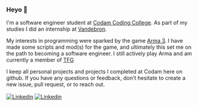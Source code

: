 ### Heyo 👋

I'm a software engineer student at [Codam Coding College](https://www.codam.nl/en/).
As part of my studies I did an internship at [Vandebron](https://vandebron.nl/).

My interests in programming were sparked by the game [Arma 3](https://arma3.com/). I have made some scripts and mod(s) for the game, and ultimately this set me on the path to becoming a software engineer. I still actively play Arma and am currently a member of [TFG](https://units.arma3.com/unit/tfgru)

I keep all personal projects and projects I completed at Codam here on github. If you have any questions or feedback, don't hesitate to create a new issue, pull request, or to reach out.

<a href="https://www.linkedin.com/in/pepijnholster/"><img src="https://img.shields.io/badge/linkedin-%230077B5.svg?&style=for-the-badge&logo=linkedin&logoColor=white" alt="Linkedin" align=center></a> <a href="mailto:pgaholster@gmail.com"><img src="https://img.shields.io/badge/gmail-D14836?&style=for-the-badge&logo=gmail&logoColor=white" alt="Linkedin" align=center></a>

<!-- email: pgaholster@gmail.com -->

